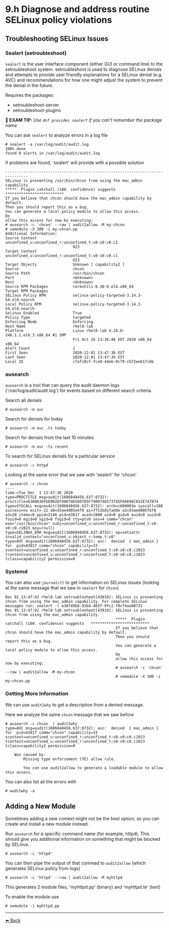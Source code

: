 # 9.h Diagnose and address routine SELinux policy violations

## Troubleshooting SELinux Issues

### Sealert (setroubleshoot)

`sealert` is the user interface component (either GUI or command line) to the setroubleshoot system. setroubleshoot is used to diagnose SELinux denials and attempts to provide  user  friendly explanations  for  a SELinux denial (e.g. AVC) and recommendations for how one might adjust the system to prevent the denial in the future.

Requires the packages:
- setroubleshoot-server
- setroubleshoot-plugins


**📌 EXAM TIP:** _Use `dnf provides sealert` if you can't remember the package name_

You can ask `sealert` to analyze errors in a log file

    # sealert -a /var/log/audit/audit.log  
    100% done
    found 0 alerts in /var/log/audit/audit.log

If problems are found, 'sealert' will provide with a possible solution

    --------------------------------------------------------------------------------                          
    SELinux is preventing /usr/bin/chcon from using the mac_admin capability.                                 
    *****  Plugin catchall (100. confidence) suggests   **************************                            
    If you believe that chcon should have the mac_admin capability by default.                                
    Then you should report this as a bug.                                                                     
    You can generate a local policy module to allow this access.                                             
    Do                                                                                                       
    allow this access for now by executing:                                                                  
    # ausearch -c 'chcon' --raw | audit2allow -M my-chcon                                                    
    # semodule -X 300 -i my-chcon.pp                                                                         
    Additional Information:                                                                                  
    Source Context                unconfined_u:unconfined_r:unconfined_t:s0-s0:c0.c1                         
                                  023                                                                        
    Target Context                unconfined_u:unconfined_r:unconfined_t:s0-s0:c0.c1                          
                                  023                                                                         
    Target Objects                Unknown [ capability2 ]                                                    
    Source                        chcon                                                                      
    Source Path                   /usr/bin/chcon                                                             
    Port                          <Unknown>                                                                   
    Host                          <Unknown>                                                                  
    Source RPM Packages           coreutils-8.30-8.el8.x86_64                                                 
    Target RPM Packages                                                                                       
    SELinux Policy RPM            selinux-policy-targeted-3.14.3-54.el8.noarch                               
    Local Policy RPM              selinux-policy-targeted-3.14.3-54.el8.noarch                               
    Selinux Enabled               True                                                                       
    Policy Type                   targeted                                                                   
    Enforcing Mode                Enforcing                                                                  
    Host Name                     rhel8-lab
    Platform                      Linux rhel8-lab 4.18.0-240.1.1.el8_3.x86_64 #1 SMP                         
                                  Fri Oct 16 13:36:46 EDT 2020 x86_64 x86_64
    Alert Count                   1                                                                          
    First Seen                    2020-12-01 13:47:36 EST
    Last Seen                     2020-12-01 13:47:36 EST                                                    
    Local ID                      c7afc8cf-fce0-44e6-9c78-cb72ee617c6b

### ausearch

`ausearch` is a tool that can query the audit daemon logs ('/var/log/audit/audit.log') for events based on different search criteria.   

Search all denials  

    # ausearch -m avc  

Search for denials for today  

    # ausearch -m avc -ts today  

Search for denials from the last 10 minutes  

    # ausearch -m avc -ts recent  

To search for SELinux denials for a particular service

    # ausearch -c httpd

Looking at the same error that we saw with 'sealert' for 'chcon'

    # ausearch -c chcon   
    ----
    time->Tue Dec  1 13:47:36 2020
    type=PROCTITLE msg=audit(1606848456.637:8732): proctitle=6368636F6E002D740074656D705F7400746573745F66696C652E747874
    type=SYSCALL msg=audit(1606848456.637:8732): arch=c000003e syscall=188 success=no exit=-22 a0=55ae4005e4f0 a1=7f52bd1fadde a2=55ae4005fbf0 a3=20 items=0 ppid=3146 pid=43817 auid=1000 uid=0 gid=0 euid=0 suid=0 fsuid=0 egid=0 sgid=0 fsgid=0 tty=pts0 ses=4 comm="chcon" exe="/usr/bin/chcon" subj=unconfined_u:unconfined_r:unconfined_t:s0-s0:c0.c1023 key=(null)
    type=SELINUX_ERR msg=audit(1606848456.637:8732): op=setxattr invalid_context="unconfined_u:object_r:temp_t:s0"
    type=AVC msg=audit(1606848456.637:8732): avc:  denied  { mac_admin } for  pid=43817 comm="chcon" capability=33  scontext=unconfined_u:unconfined_r:unconfined_t:s0-s0:c0.c1023 tcontext=unconfined_u:unconfined_r:unconfined_t:s0-s0:c0.c1023 tclass=capability2 permissive=0

### Systemd

You can also use `journalctl` to get information on SELinux issues (looking at the same message that we saw in `sealert` for `chcon`)

    Dec 01 13:47:42 rhel8-lab setroubleshoot[43819]: SELinux is preventing chcon from using the mac_admin capability. For complete SELinux messages run: sealert -l e30f49b8-93b4-403f-9fc2-f0cf4aa98732
    Dec 01 13:47:42 rhel8-lab setroubleshoot[43819]: SELinux is preventing chcon from using the mac_admin capability.
                                                     *****  Plugin catchall (100. confidence) suggests   **************************
                                                     If you believe that chcon should have the mac_admin capability by default.
                                                     Then you should report this as a bug.
                                                     You can generate a local policy module to allow this access.
                                                     Do
                                                     allow this access for now by executing:
                                                     # ausearch -c 'chcon' --raw | audit2allow -M my-chcon
                                                     # semodule -X 300 -i my-chcon.pp

### Getting More Information

We can use `audit2why` to get a description from a denied message.

Here we analyze the same `chcon` message that we saw before

    # ausearch -c chcon  | audit2why  
    type=AVC msg=audit(1606848456.637:8732): avc:  denied  { mac_admin } for  pid=43817 comm="chcon" capability=33  scontext=unconfined_u:unconfined_r:unconfined_t:s0-s0:c0.c1023 tcontext=unconfined_u:unconfined_r:unconfined_t:s0-s0:c0.c1023 tclass=capability2 permissive=0

        Was caused by:
            Missing type enforcement (TE) allow rule.

            You can use audit2allow to generate a loadable module to allow this access.

You can also list all the errors with

    # auditwhy -a

## Adding a New Module

Sometimes adding a new context might not be the best option, so you can create and install a new module instead.  

Run `ausearch` for a specific command name (for example, httpd). This should give you additional information on something that might be blocked by SELinux.  

    # ausearch -c 'httpd'

You can then pipe the output of that commad to `audit2allow` (which generates SELinux policy from logs)

    # ausearch -c 'httpd' --raw | audit2allow -M myhttpd

This generates 2 module files, 'myhttpd.pp' (binary) and 'myhttpd.te' (text)

To enable the module use

    # semodule -i myhttpd.pp

---
[⬅️ Back](9-manage-security.md)
